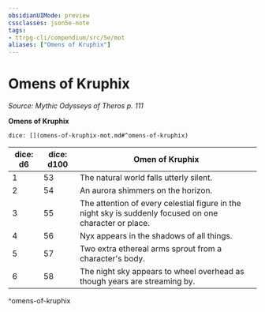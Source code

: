 ```yaml
---
obsidianUIMode: preview
cssclasses: json5e-note
tags:
- ttrpg-cli/compendium/src/5e/mot
aliases: ["Omens of Kruphix"]
---
```

# Omens of Kruphix
*Source: Mythic Odysseys of Theros p. 111* 

**Omens of Kruphix**

`dice: [](omens-of-kruphix-mot.md#^omens-of-kruphix)`

| dice: d6 | dice: d100 | Omen of Kruphix |
|----------|------------|-----------------|
| 1 | 53 | The natural world falls utterly silent. |
| 2 | 54 | An aurora shimmers on the horizon. |
| 3 | 55 | The attention of every celestial figure in the night sky is suddenly focused on one character or place. |
| 4 | 56 | Nyx appears in the shadows of all things. |
| 5 | 57 | Two extra ethereal arms sprout from a character's body. |
| 6 | 58 | The night sky appears to wheel overhead as though years are streaming by. |
^omens-of-kruphix